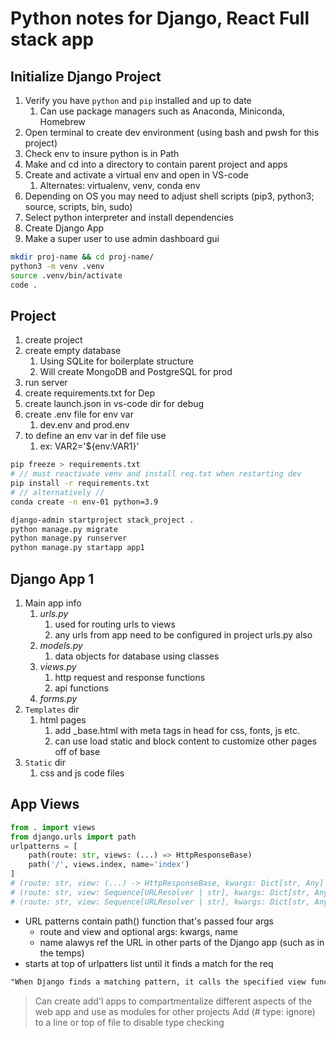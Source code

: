 
# Python notes for Django, React Full stack app

## Initialize Django Project

1. Verify you have `python` and `pip` installed and up to date
   1. Can use package managers such as Anaconda, Miniconda, Homebrew
2. Open terminal to create dev environment (using bash and pwsh for this project)
3. Check env to insure python is in Path
4. Make and cd into a directory to contain parent project and apps
5. Create and activate a virtual env and open in VS-code
   1. Alternates: virtualenv, venv, conda env
6. Depending on OS you may need to adjust shell scripts (pip3, python3; source, scripts, bin, sudo)
7. Select python interpreter and install dependencies
8. Create Django App
9. Make a super user to use admin dashboard gui

```bash
mkdir proj-name && cd proj-name/
python3 -m venv .venv
source .venv/bin/activate
code .
```

## Project

1. create project
2. create empty database
   1. Using SQLite for boilerplate structure
   2. Will create MongoDB and PostgreSQL for prod
3. run server
4. create requirements.txt for Dep
5. create launch.json in vs-code dir for debug
6. create .env file for env var
   1. dev.env and prod.env
7. to define an env var in def file use
   1. ex: VAR2='${env:VAR1}'

```bash
pip freeze > requirements.txt
# // must reactivate venv and install req.txt when restarting dev
pip install -r requirements.txt
# // alternatively //
conda create -n env-01 python=3.9
```

```bash
django-admin startproject stack_project .
python manage.py migrate
python manage.py runserver
python manage.py startapp app1
```

## Django App 1

1. Main app info
   1. _urls.py_
      1. used for routing urls to views
      2. any urls from app need to be configured in project urls.py also
   2. _models.py_
      1. data objects for database using classes
   3. _views.py_
      1. http request and response functions
      2. api functions
   4. _forms.py_
2. `Templates` dir
   1. html pages
      1. add _base.html with meta tags in head for css, fonts, js etc.
      2. can use load static and block content to customize other pages off of base
3. `Static` dir
   1. css and js code files

## App Views

```python
from . import views
from django.urls import path
urlpatterns = [
    path(route: str, views: (...) => HttpResponseBase)
    path('/', views.index, name='index')
]
# (route: str, view: (...) -> HttpResponseBase, kwargs: Dict[str, Any] = ..., name: str = ...) -> URLPattern
# (route: str, view: Sequence[URLResolver | str], kwargs: Dict[str, Any] = ..., name: str = ...) -> URLResolver
# (route: str, view: Sequence[URLResolver | str], kwargs: Dict[str, Any] = ..., name: str = ...) -> URLResolver
```

- URL patterns contain path() function that's passed four args
  - route and view and optional args: kwargs, name
  - name alawys ref the URL in other parts of the Django app (such as in the temps)
- starts at top of urlpatters list until it finds a match for the req

```txt
"When Django finds a matching pattern, it calls the specified view function with an HttpRequest object as the first argument and any “captured” values from the route as keyword arguments"
```

> Can create add'l apps to compartmentalize different aspects of the web app and use as modules for other projects
> Add (# type: ignore) to a line or top of file to disable type checking
